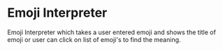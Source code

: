 # Emoji Interpreter
Emoji Interpreter which takes a user entered emoji and shows the title of emoji or user can click on list of emoji's to find the meaning.
